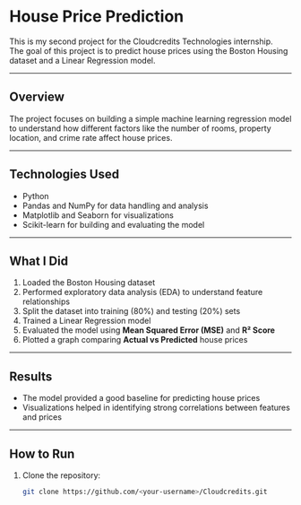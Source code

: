 # House Price Prediction  

This is my second project for the Cloudcredits Technologies internship.  
The goal of this project is to predict house prices using the Boston Housing dataset and a Linear Regression model.  

---

## Overview  
The project focuses on building a simple machine learning regression model to understand how different factors like the number of rooms, property location, and crime rate affect house prices.  

---

## Technologies Used  
- Python  
- Pandas and NumPy for data handling and analysis  
- Matplotlib and Seaborn for visualizations  
- Scikit-learn for building and evaluating the model  

---

## What I Did  
1. Loaded the Boston Housing dataset  
2. Performed exploratory data analysis (EDA) to understand feature relationships  
3. Split the dataset into training (80%) and testing (20%) sets  
4. Trained a Linear Regression model  
5. Evaluated the model using **Mean Squared Error (MSE)** and **R² Score**  
6. Plotted a graph comparing **Actual vs Predicted** house prices  

---

## Results  
- The model provided a good baseline for predicting house prices  
- Visualizations helped in identifying strong correlations between features and prices  

---

## How to Run  
1. Clone the repository:
   ```bash
   git clone https://github.com/<your-username>/Cloudcredits.git
